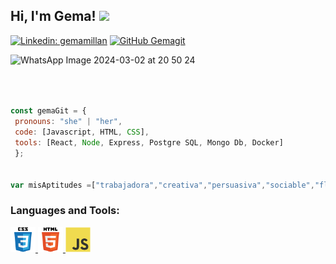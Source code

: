
<h2> Hi, I'm Gema! <img src="https://media.giphy.com/media/mGcNjsfWAjY5AEZNw6/giphy.gif" width="50"></h2>

[![Linkedin: gemamillan](https://img.shields.io/badge/-gemamillan-blue?style=flat-square&logo=Linkedin&logoColor=white&link=https://www.linkedin.com/in/gema-millan-casado/)](https://www.linkedin.com/in/gema-mill%C3%A1n-casado-102615231/)
[![GitHub Gemagit](https://img.shields.io/github/followers/Gemagit?label=follow&style=social)](https://github.com/Gemagit)

![WhatsApp Image 2024-03-02 at 20 50 24](https://github.com/Gemagit/Gemagit/assets/143506667/f3e8d70d-84b0-431e-bafd-3c19cceb690f)

 ```js



const gemaGit = {
  pronouns: "she" | "her",
  code: [Javascript, HTML, CSS],
  tools: [React, Node, Express, Postgre SQL, Mongo Db, Docker]
  };
  

var misAptitudes =["trabajadora","creativa","persuasiva","sociable","flexible"];

```



<h3 align="left">Languages and Tools:</h3>
<p align="left"> <a href="https://www.w3schools.com/css/" target="_blank" rel="noreferrer"> <img src="https://raw.githubusercontent.com/devicons/devicon/master/icons/css3/css3-original-wordmark.svg" alt="css3" width="40" height="40"/> </a> <a href="https://www.w3.org/html/" target="_blank" rel="noreferrer"> <img src="https://raw.githubusercontent.com/devicons/devicon/master/icons/html5/html5-original-wordmark.svg" alt="html5" width="40" height="40"/> </a> <a href="https://developer.mozilla.org/en-US/docs/Web/JavaScript" target="_blank" rel="noreferrer"> <img src="https://raw.githubusercontent.com/devicons/devicon/master/icons/javascript/javascript-original.svg" alt="javascript" width="40" height="40"/> </a> </p>




